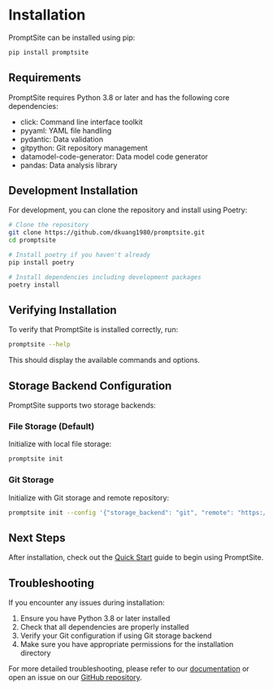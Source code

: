 # Installation

PromptSite can be installed using pip:

```bash
pip install promptsite
```

## Requirements

PromptSite requires Python 3.8 or later and has the following core dependencies:

- click: Command line interface toolkit
- pyyaml: YAML file handling
- pydantic: Data validation
- gitpython: Git repository management
- datamodel-code-generator: Data model code generator
- pandas: Data analysis library

## Development Installation

For development, you can clone the repository and install using Poetry:

```bash
# Clone the repository
git clone https://github.com/dkuang1980/promptsite.git
cd promptsite

# Install poetry if you haven't already
pip install poetry

# Install dependencies including development packages
poetry install
```

## Verifying Installation

To verify that PromptSite is installed correctly, run:

```bash
promptsite --help
```

This should display the available commands and options.

## Storage Backend Configuration

PromptSite supports two storage backends:

### File Storage (Default)
Initialize with local file storage:

```bash
promptsite init
```

### Git Storage
Initialize with Git storage and remote repository:

```bash
promptsite init --config '{"storage_backend": "git", "remote": "https://github.com/user/repo.git", "branch": "main"}'
```

## Next Steps

After installation, check out the [Quick Start](quickstart.md) guide to begin using PromptSite.

## Troubleshooting

If you encounter any issues during installation:

1. Ensure you have Python 3.8 or later installed
2. Check that all dependencies are properly installed
3. Verify your Git configuration if using Git storage backend
4. Make sure you have appropriate permissions for the installation directory

For more detailed troubleshooting, please refer to our [documentation](https://promptsite.readthedocs.io/) or open an issue on our [GitHub repository](https://github.com/dkuang1980/promptsite).
```